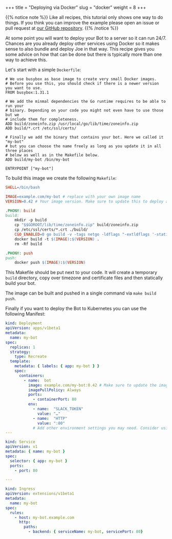 +++
title = "Deploying via Docker"
slug = "docker"
weight = 8
+++

{{% notice note %}}
Like all recipes, this tutorial only shows one way to do things. 
If you think you can improve the example please open an issue or pull request at
[our GitHub repository](https://github.com/go-joe/joe/issues).
{{% /notice %}}

At some point you will want to deploy your Bot to a server so it can run 24/7.
Chances are you already deploy other services using Docker so it makes sense to
also bundle and deploy Joe in that way. This recipe gives you some advice on how
that can be done but there is typically more than one way to achieve this.

Let's start with a simple `Dockerfile`:

```docker
# We use busybox as base image to create very small Docker images.
# Before you use this, you should check if there is a newer version you want to use.
FROM busybox:1.31.1

# We add the minmal dependencies the Go runtime requires to be able to run your
# binary. Depending on your code you might not even have to use those but we
# include them for completeness.
ADD build/zoneinfo.zip /usr/local/go/lib/time/zoneinfo.zip
ADD build/*.crt /etc/ssl/certs/

# Finally we add the binary that contains your bot. Here we called it "my-bot"
# but you can choose the name freely as long as you update it in all three places
# below as well as in the Makefile below.
ADD build/my-bot /bin/my-bot

ENTRYPOINT ["my-bot"]
```

To build this image we create the following `Makefile`:

```makefile
SHELL=/bin/bash

IMAGE=example.com/my-bot # replace with your own image name
VERSION=0.42 # Your image version. Make sure to update this to deploy a new version

.PHONY: build
build:
	mkdir -p build
	cp "$$GOROOT/lib/time/zoneinfo.zip" build/zoneinfo.zip
	cp /etc/ssl/certs/*.crt ./build/
	CGO_ENABLED=0 go build -v -tags netgo -ldflags "-extldflags '-static' -w" -o build/my-bot
	docker build -t $(IMAGE):$(VERSION) .
	rm -Rf build

.PHONY: push
push:
	docker push $(IMAGE):$(VERSION)
```

This Makefile should be put next to your code. It will create a temporary `build`
directory, copy over timezone and certificate files and then statically build your
bot.

The image can be built and pushed in a single command via `make build push`.

Finally if you want to deploy the Bot to Kubernetes you can use the following Manifest:

```yaml
kind: Deployment
apiVersion: apps/v1beta1
metadata:
  name: my-bot
spec:
  replicas: 1
  strategy:
    type: Recreate
  template:
    metadata: { labels: { app: my-bot } }
    spec:
      containers:
        - name:  bot
          image: example.com/my-bot:0.42 # Make sure to update the image name and version according to your Makefile
          imagePullPolicy: Always
          ports:
            - containerPort: 80
          env:
            - name:  "SLACK_TOKEN"
              value: "…"
            - name:  "HTTP"
              value: ":80"
            # Add other environment settings you may need. Consider using Kubernetes secrets for the credentials. 
---

kind: Service
apiVersion: v1
metadata: { name: my-bot }
spec:
  selector: { app: my-bot }
  ports:
    - port: 80

---

kind: Ingress
apiVersion: extensions/v1beta1
metadata:
  name: my-bot
spec:
  rules:
    - host: my-bot.example.com
      http:
        paths:
          - backend: { serviceName: my-bot, servicePort: 80}
```
